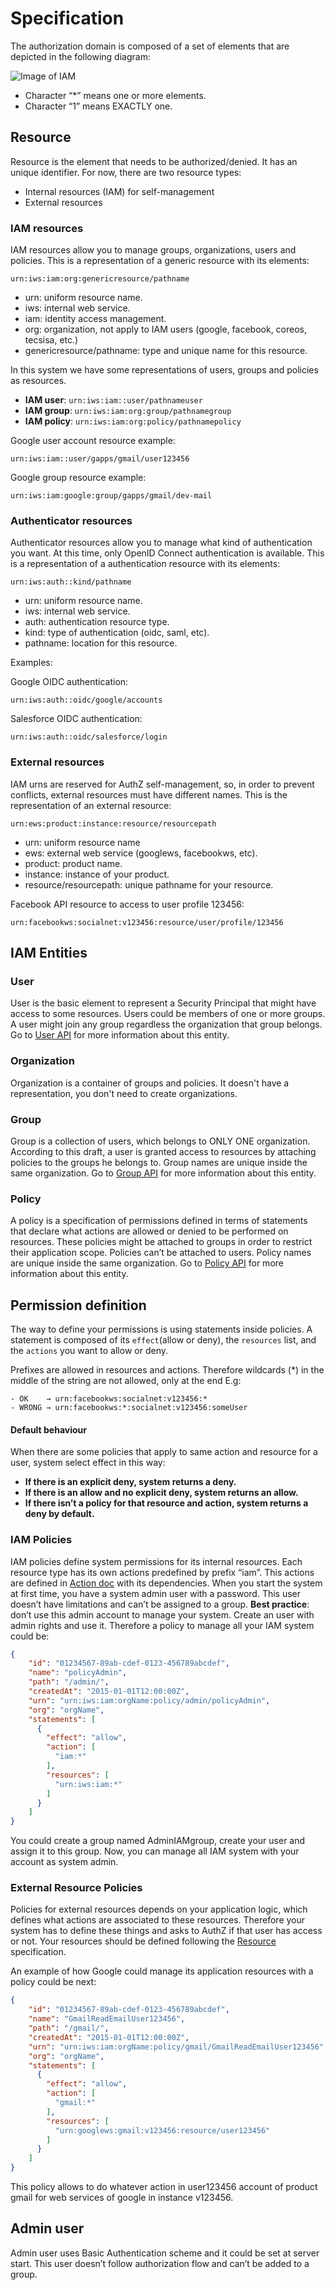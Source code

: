 # Specification

The authorization domain is composed of a set of elements that are depicted in the following diagram:

![Image of IAM](https://docs.google.com/drawings/d/1h82ER9BSRMD_cTSeYOjLSNbeAJqFOE4mjnINhQuhbz0/pub?w=960&h=720)

- Character “*” means one or more elements.
- Character “1” means EXACTLY one.

## <a name="resource"></a>Resource
Resource is the element that needs to be authorized/denied. It has an unique identifier. 
For now, there are two resource types:
- Internal resources (IAM) for self-management
- External resources

### IAM resources
IAM resources allow you to manage groups, organizations, users and policies.
This is a representation of a generic resource with its elements:

```
urn:iws:iam:org:genericresource/pathname
```

- urn: uniform resource name.
- iws: internal web service.
- iam: identity access management.
- org: organization, not apply to IAM users  (google, facebook, coreos, tecsisa, etc.)
- genericresource/pathname: type and unique name for this resource.

In this system we have some representations of users, groups and policies as resources.

- __IAM user__: `urn:iws:iam::user/pathnameuser`
- __IAM group__: `urn:iws:iam:org:group/pathnamegroup`
- __IAM policy__: `urn:iws:iam:org:policy/pathnamepolicy`

Google user account resource example:
```
urn:iws:iam::user/gapps/gmail/user123456
```
Google group resource example:
```
urn:iws:iam:google:group/gapps/gmail/dev-mail
```
### Authenticator resources
Authenticator resources allow you to manage what kind of authentication you want. At this time, only OpenID Connect authentication is available.
This is a representation of a authentication resource with its elements:

```
urn:iws:auth::kind/pathname
```

- urn: uniform resource name.
- iws: internal web service.
- auth: authentication resource type.
- kind: type of authentication (oidc, saml, etc).
- pathname: location for this resource.

Examples:

Google OIDC authentication:
```
urn:iws:auth::oidc/google/accounts
```

Salesforce OIDC authentication:
```
urn:iws:auth::oidc/salesforce/login
```

### External resources
IAM urns are reserved for AuthZ self-management, so, in order to prevent conflicts, external resources must have different names. This is the representation of an external resource:

```
urn:ews:product:instance:resource/resourcepath
```

- urn: uniform resource name
- ews: external web service (googlews, facebookws, etc).
- product: product name.
- instance: instance of your product.
- resource/resourcepath: unique pathname for your resource.

Facebook API resource to access to user profile 123456:

```
urn:facebookws:socialnet:v123456:resource/user/profile/123456
```

## IAM Entities

### User
User is the basic element to represent a Security Principal that might have access to some resources.
Users could be members of one or more groups. A user might join any group regardless the organization that group belongs.
Go to [User API](../api/user.md) for more information about this entity.

### Organization
Organization is a container of groups and policies. It doesn't have a representation, you don't need to create organizations.

### Group
Group is a collection of users, which belongs to ONLY ONE organization.
According to this draft, a user is granted access to resources by attaching policies to the groups he belongs to.
Group names are unique inside the same organization.
Go to [Group API](../api/group.md) for more information about this entity.

### Policy
A policy is a specification of permissions defined in terms of statements that declare what actions are allowed or denied to be performed on resources.
These policies might be attached to groups in order to restrict their application scope. Policies can’t be attached to users.
Policy names are unique inside the same organization.
Go to [Policy API](../api/policy.md) for more information about this entity.

## Permission definition

The way to define your permissions is using statements inside policies. 
A statement is composed of its `effect`(allow or deny), the `resources` list, and the `actions` you want to allow or deny.
 
Prefixes are allowed in resources and actions. Therefore wildcards (*) in the middle of the string are not allowed, only at the end
E.g:

```
- OK 	→ urn:facebookws:socialnet:v123456:*
- WRONG	→ urn:facebookws:*:socialnet:v123456:someUser
```

#### Default behaviour
When there are some policies that apply to same action and resource for a user, system select effect in this way:

- __If there is an explicit deny, system returns a deny.__
- __If there is an allow and no explicit deny, system returns an allow.__
- __If there isn’t a policy for that resource and action, system returns a deny by default.__

### IAM Policies
IAM policies define system permissions for its internal resources. Each resource type has its own actions predefined by prefix “iam”. This actions are defined in [Action doc](action.md) with its dependencies. When you start the system at first time, you have a system admin user with a password. This user doesn’t have limitations and can’t be assigned to a group.
__Best practice__: don’t use this admin account to manage your system. Create an user with admin rights and use it. Therefore a policy to manage all your IAM system could be:

```json
{
    "id": "01234567-89ab-cdef-0123-456789abcdef",
    "name": "policyAdmin",
    "path": "/admin/",
    "createdAt": "2015-01-01T12:00:00Z",
    "urn": "urn:iws:iam:orgName:policy/admin/policyAdmin",
    "org": "orgName",
    "statements": [
      {
        "effect": "allow",
        "action": [
          "iam:*"
        ],
        "resources": [
          "urn:iws:iam:*"
        ]
      }
    ]
}
```

You could create a group named AdminIAMgroup, create your user and assign it to this group. Now, you can manage all IAM system with your account as system admin.

### External Resource Policies
Policies for external resources depends on your application logic, which defines what actions are associated to these resources. Therefore your system has to define these things and asks to AuthZ if that user has access or not. Your resources should be defined following the [Resource](#resource) specification. 

An example of how Google could manage its application resources with a policy could be next:

```json
{
    "id": "01234567-89ab-cdef-0123-456789abcdef",
    "name": "GmailReadEmailUser123456",
    "path": "/gmail/",
    "createdAt": "2015-01-01T12:00:00Z",
    "urn": "urn:iws:iam:orgName:policy/gmail/GmailReadEmailUser123456",
    "org": "orgName",
    "statements": [
      {
        "effect": "allow",
        "action": [
          "gmail:*"
        ],
        "resources": [
          "urn:googlews:gmail:v123456:resource/user123456"
        ]
      }
    ]
}
```

This policy allows to do whatever action in user123456 account of product gmail for web services of google in instance v123456.

## Admin user
Admin user uses Basic Authentication scheme and it could be set at server start. This user doesn’t follow authorization flow and can’t be added to a group.

